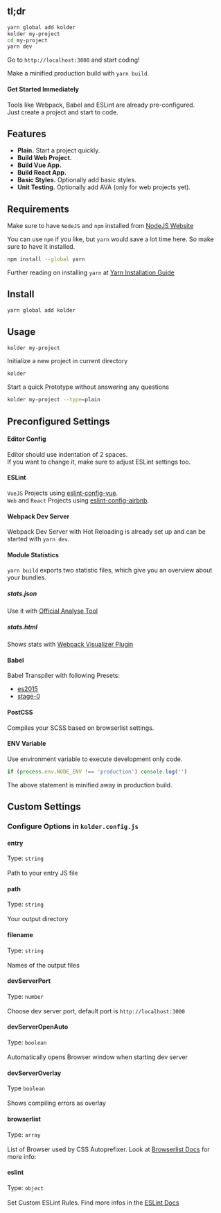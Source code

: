 ## tl;dr

```bash
yarn global add kolder
kolder my-project
cd my-project
yarn dev
```

Go to `http://localhost:3000` and start coding!

Make a minified production build with `yarn build`.

#### Get Started Immediately

Tools like Webpack, Babel and ESLint are already pre-configured.<br>
Just create a project and start to code.

## Features

- **Plain.** Start a project quickly.
- **Build Web Project.**
- **Build Vue App.**
- **Build React App.**
- **Basic Styles.** Optionally add basic styles.
- **Unit Testing.** Optionally add AVA (only for web projects yet).

## Requirements

Make sure to have `NodeJS` and `npm` installed from [NodeJS Website](https://www.nodejs.org)

You can use `npm` if you like, but `yarn` would save a lot time here. So make sure to have it installed.

```bash
npm install --global yarn
```

Further reading on installing `yarn` at [Yarn Installation Guide](https://yarnpkg.com/en/docs/install)

## Install

```bash
yarn global add kolder
```

## Usage

```bash
kolder my-project
```

Initialize a new project in current directory
```bash
kolder
```

Start a quick Prototype without answering any questions
```bash
kolder my-project --type=plain
```

## Preconfigured Settings

#### Editor Config
Editor should use indentation of 2 spaces.<br>
If you want to change it, make sure to adjust ESLint settings too.

#### ESLint
`VueJS` Projects using [eslint-config-vue](https://github.com/vuejs/eslint-config-vue).<br>
`Web` and `React` Projects using [eslint-config-airbnb](https://github.com/airbnb/javascript/tree/master/packages/eslint-config-airbnb).

#### Webpack Dev Server
Webpack Dev Server with Hot Reloading is already set up and can be started with `yarn dev`.

#### Module Statistics
`yarn build` exports two statistic files, which give you an overview about your bundles.

##### stats.json
Use it with [Official Analyse Tool](http://webpack.github.io/analyse/)

##### stats.html
Shows stats with [Webpack Visualizer Plugin](https://chrisbateman.github.io/webpack-visualizer/)

#### Babel
Babel Transpiler with following Presets:
* [es2015](https://babeljs.io/docs/plugins/preset-es2015/)
* [stage-0](https://babeljs.io/docs/plugins/preset-stage-0/)

#### PostCSS
Compiles your SCSS based on browserlist settings.

#### ENV Variable
Use environment variable to execute development only code.

```javascript
if (process.env.NODE_ENV !== 'production') console.log('')
```

The above statement is minified away in production build.

## Custom Settings
### Configure Options in `kolder.config.js`

#### entry
Type: `string`<br><br>
Path to your entry JS file

#### path
Type: `string`<br><br>
Your output directory

#### filename
Type: `string`<br><br>
Names of the output files

#### devServerPort
Type: `number`<br><br>
Choose dev server port, default port is `http://localhost:3000`

#### devServerOpenAuto
Type: `boolean`<br><br>
Automatically opens Browser window when starting dev server

#### devServerOverlay
Type `boolean`<br><br>
Shows compiling errors as overlay

#### browserlist
Type: `array`<br><br>
List of Browser used by CSS Autoprefixer. Look at [Browserlist Docs](https://github.com/ai/browserslist#queries) for more info:

#### eslint
Type: `object`<br><br>
Set Custom ESLint Rules. Find more infos in the [ESLint Docs](http://eslint.org/docs/rules/)
